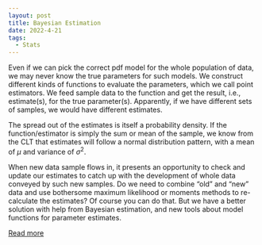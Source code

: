 ```yaml
---
layout: post
title: Bayesian Estimation
date: 2022-4-21
tags:
  - Stats
---
```


Even if we can pick the correct pdf model for the whole population of data, we may never know
the true parameters for such models. We construct different kinds of functions to evaluate the
parameters, which we call point estimators. We feed sample data to the function and get the
result, i.e., estimate(s), for the true parameter(s). Apparently, if we have different sets of samples, we would have different estimates.

The spread out of the estimates is itself a probability density. If the function/estimator is
simply the sum or mean of the sample, we know from the CLT that estimates will follow a
normal distribution pattern, with a mean of $\mu$ and variance of $\sigma^2$.

When new data sample flows in, it presents an opportunity to check and update our estimates
to catch up with the development of whole data conveyed by such new samples. Do we need
to combine “old” and “new” data and use bothersome maximum likelihood or moments methods
to re-calculate the estimates? Of course you can do that. But we have a better solution with help from
Bayesian estimation, and new tools about model functions for parameter estimates.

<a href="/pdf/bayesian.pdf" target="_blank">Read more</a>

